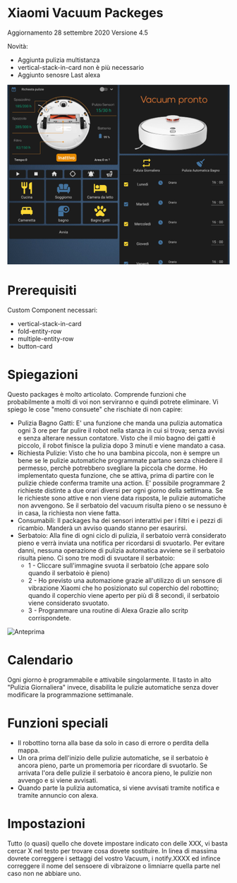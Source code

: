 # Xiaomi Vacuum Packeges

Aggiornamento 28 settembre 2020 Versione 4.5

Novità:
  - Aggiunta pulizia multistanza
  - vertical-stack-in-card  non è più necessario
  - Aggiunto senosre Last alexa


<img src="https://github.com/calas80/Xiaomi-Vacuum-Package/blob/master/Panoramica.png" alt="Anteprima">


# Prerequisiti
Custom Component necessari:
  - vertical-stack-in-card
  - fold-entity-row
  - multiple-entity-row
  - button-card

# Spiegazioni
Questo packages è molto articolato. Comprende funzioni che probabilmente a molti di voi non serviranno e quindi potrete eliminare.
Vi spiego le cose "meno consuete" che rischiate di non capire:
- Pulizia Bagno Gatti:
  E' una funzione che manda una pulizia automatica ogni 3 ore per far pulire il robot nella stanza in cui si trova; senza avvisi e senza alterare nessun contatore. Visto che il mio bagno dei gatti è piccolo, il robot finisce la pulizia dopo 3 minuti e viene mandato a casa.
- Richiesta Pulizie:
Visto che ho una bambina piccola, non è sempre un bene se le pulizie automatiche programmate partano senza chiedere il permesso, perchè potrebbero svegliare la piccola che dorme. Ho implementato questa funzione, che se attiva, prima di partire con le pulizie chiede conferma tramite una action. E' possibile programmare 2 richieste distinte a due orari diversi per ogni giorno della settimana. Se le richieste sono attive e non viene data risposta, le pulizie automatiche non avvengono. Se il serbatoio del vacuum risulta pieno o se nessuno è in casa, la richiesta non viene fatta.
- Consumabili:
Il packages ha dei sensori interattivi per i filtri e i pezzi di ricambio. Manderà un avviso quando stanno per esaurirsi.
- Serbatoio: Alla fine di ogni ciclo di pulizia, il serbatoio verrà considerato pieno e verrà inviata una notifica per ricordarsi di svuotarlo. Per evitare danni, nessuna operazione di pulizia automatica avviene se il serbatoio risulta pieno.
Ci sono tre modi di svuotare il serbatoio:
  - 1 - Cliccare sull'immagine svuota il serbatoio (che appare solo quando il serbatoio è pieno)
  - 2 - Ho previsto una automazione grazie all'utilizzo di un sensore di vibrazione Xiaomi che ho posizionato sul coperchio del robottino; quando il coperchio viene aperto per più di 8 secondi, il serbatoio viene considerato svuotato.
  - 3 - Programmare una routine di Alexa Grazie allo scritp corrispondete.
<img src="https://github.com/calas80/Xiaomi-Vacuum-Package/blob/master/Anteprima%202.PNG" alt="Anteprima">


# Calendario
Ogni giorno è programmabile e attivabile singolarmente. Il tasto in alto "Pulizia Giornaliera" invece, disabilita le pulizie automatiche senza dover modificare la programmazione settimanale.

# Funzioni speciali
- Il robottino torna alla base da solo in caso di errore o perdita della mappa.
- Un ora prima dell'inizio delle pulizie automatiche, se il serbatoio è ancora pieno, parte un promemoria per ricordare di svuotarlo. Se arrivata l'ora delle pulizie il serbatoio è ancora pieno, le pulizie non avvengo e si viene avvisati.
- Quando parte la pulizia automatica, si viene avvisati tramite notifica e tramite annuncio con alexa.

# Impostazioni
Tutto (o quasi) quello che dovete impostare indicato con delle XXX, vi basta cercar X nel testo per trovare cosa dovete sostituire.
In linea di massima dovrete correggere i settaggi del vostro Vacuum, i notify.XXXX ed infince correggere il nome del sensoere di vibraizone o limniarre quella parte nel caso non ne abbiare uno.
